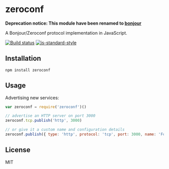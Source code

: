# zeroconf

**Deprecation notice: This module have been renamed to
[bonjour](https://www.npmjs.com/package/bonjour)**

A Bonjour/Zeroconf protocol implementation in JavaScript.

[![Build status](https://travis-ci.org/watson/zeroconf.svg?branch=master)](https://travis-ci.org/watson/zeroconf)
[![js-standard-style](https://img.shields.io/badge/code%20style-standard-brightgreen.svg?style=flat)](https://github.com/feross/standard)

## Installation

```
npm install zeroconf
```

## Usage

Advertising new services:

```js
var zeroconf = require('zeroconf')()

// advertise an HTTP server on port 3000
zeroconf.tcp.publish('http', 3000)

// or give it a custom name and configuration details
zeroconf.publish({ type: 'http', protocol: 'tcp', port: 3000, name: 'Foobar', txt: {...} })
```

## License

MIT
